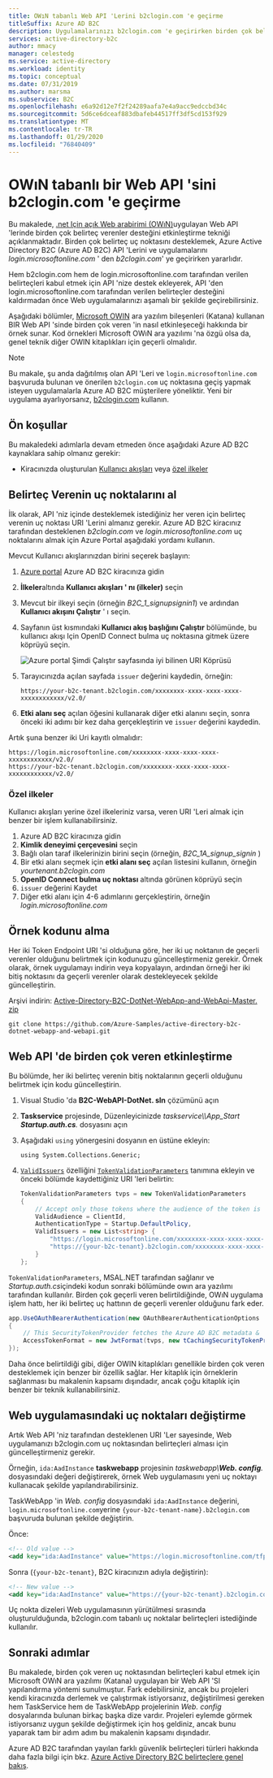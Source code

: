 ```yaml
---
title: OWıN tabanlı Web API 'Lerini b2clogin.com 'e geçirme
titleSuffix: Azure AD B2C
description: Uygulamalarınızı b2clogin.com 'e geçirirken birden çok belirteç verenler tarafından verilen belirteçleri desteklemek için bir .NET Web API 'sini nasıl etkinleştirebileceğinizi öğrenin.
services: active-directory-b2c
author: mmacy
manager: celestedg
ms.service: active-directory
ms.workload: identity
ms.topic: conceptual
ms.date: 07/31/2019
ms.author: marsma
ms.subservice: B2C
ms.openlocfilehash: e6a92d12e7f2f24289aafa7e4a9acc9edccbd34c
ms.sourcegitcommit: 5d6ce6dceaf883dbafeb44517ff3df5cd153f929
ms.translationtype: MT
ms.contentlocale: tr-TR
ms.lasthandoff: 01/29/2020
ms.locfileid: "76840409"
---
```

# <a name="migrate-an-owin-based-web-api-to-b2clogincom"></a>OWıN tabanlı bir Web API 'sini b2clogin.com 'e geçirme

Bu makalede, [.net Için açık Web arabirimi (OWıN)](http://owin.org/)uygulayan Web API 'lerinde birden çok belirteç verenler desteğini etkinleştirme tekniği açıklanmaktadır. Birden çok belirteç uç noktasını desteklemek, Azure Active Directory B2C (Azure AD B2C) API 'Lerini ve uygulamalarını *login.microsoftonline.com* ' den *b2clogin.com*' ye geçirirken yararlıdır.

Hem b2clogin.com hem de login.microsoftonline.com tarafından verilen belirteçleri kabul etmek için API 'nize destek ekleyerek, API 'den login.microsoftonline.com tarafından verilen belirteçler desteğini kaldırmadan önce Web uygulamalarınızı aşamalı bir şekilde geçirebilirsiniz.

Aşağıdaki bölümler, [Microsoft OWIN][katana] ara yazılım bileşenleri (Katana) kullanan BIR Web API 'sinde birden çok veren 'in nasıl etkinleşeceği hakkında bir örnek sunar. Kod örnekleri Microsoft OWıN ara yazılımı 'na özgü olsa da, genel teknik diğer OWIN kitaplıkları için geçerli olmalıdır.

> [!NOTE]
> Bu makale, şu anda dağıtılmış olan API 'Leri ve `login.microsoftonline.com` başvuruda bulunan ve önerilen `b2clogin.com` uç noktasına geçiş yapmak isteyen uygulamalarla Azure AD B2C müşterilere yöneliktir. Yeni bir uygulama ayarlıyorsanız, [b2clogin.com](b2clogin.md) kullanın.

## <a name="prerequisites"></a>Ön koşullar

Bu makaledeki adımlarla devam etmeden önce aşağıdaki Azure AD B2C kaynaklara sahip olmanız gerekir:

* Kiracınızda oluşturulan [Kullanıcı akışları](tutorial-create-user-flows.md) veya [özel ilkeler](custom-policy-get-started.md)

## <a name="get-token-issuer-endpoints"></a>Belirteç Verenin uç noktalarını al

İlk olarak, API 'niz içinde desteklemek istediğiniz her veren için belirteç verenin uç noktası URI 'Lerini almanız gerekir. Azure AD B2C kiracınız tarafından desteklenen *b2clogin.com* ve *login.microsoftonline.com* uç noktalarını almak için Azure Portal aşağıdaki yordamı kullanın.

Mevcut Kullanıcı akışlarınızdan birini seçerek başlayın:

1. [Azure portal](https://portal.azure.com) Azure AD B2C kiracınıza gidin
1. **İlkeler**altında **Kullanıcı akışları ' nı (ilkeler)** seçin
1. Mevcut bir ilkeyi seçin (örneğin *B2C_1_signupsignin1*) ve ardından **Kullanıcı akışını Çalıştır** ' ı seçin.
1. Sayfanın üst kısmındaki **Kullanıcı akış başlığını Çalıştır** bölümünde, bu kullanıcı akışı Için OpenID Connect bulma uç noktasına gitmek üzere köprüyü seçin.

    ![Azure portal Şimdi Çalıştır sayfasında iyi bilinen URI Köprüsü](media/multi-token-endpoints/portal-01-policy-link.png)

1. Tarayıcınızda açılan sayfada `issuer` değerini kaydedin, örneğin:

    `https://your-b2c-tenant.b2clogin.com/xxxxxxxx-xxxx-xxxx-xxxx-xxxxxxxxxxxx/v2.0/`

1. **Etki alanı seç** açılan öğesini kullanarak diğer etki alanını seçin, sonra önceki iki adımı bir kez daha gerçekleştirin ve `issuer` değerini kaydedin.

Artık şuna benzer iki Uri kayıtlı olmalıdır:

```
https://login.microsoftonline.com/xxxxxxxx-xxxx-xxxx-xxxx-xxxxxxxxxxxx/v2.0/
https://your-b2c-tenant.b2clogin.com/xxxxxxxx-xxxx-xxxx-xxxx-xxxxxxxxxxxx/v2.0/
```

### <a name="custom-policies"></a>Özel ilkeler

Kullanıcı akışları yerine özel ilkeleriniz varsa, veren URI 'Leri almak için benzer bir işlem kullanabilirsiniz.

1. Azure AD B2C kiracınıza gidin
1. **Kimlik deneyimi çerçevesini** seçin
1. Bağlı olan taraf ilkelerinizin birini seçin (örneğin, *B2C_1A_signup_signin* )
1. Bir etki alanı seçmek için **etki alanı seç** açılan listesini kullanın, örneğin *yourtenant.b2clogin.com*
1. **OpenID Connect bulma uç noktası** altında görünen köprüyü seçin
1. `issuer` değerini Kaydet
1. Diğer etki alanı için 4-6 adımlarını gerçekleştirin, örneğin *login.microsoftonline.com*

## <a name="get-the-sample-code"></a>Örnek kodunu alma

Her iki Token Endpoint URI 'si olduğuna göre, her iki uç noktanın de geçerli verenler olduğunu belirtmek için kodunuzu güncelleştirmeniz gerekir. Örnek olarak, örnek uygulamayı indirin veya kopyalayın, ardından örneği her iki bitiş noktasını da geçerli verenler olarak destekleyecek şekilde güncelleştirin.

Arşivi indirin: [Active-Directory-B2C-DotNet-WebApp-and-WebApi-Master. zip][sample-archive]

```
git clone https://github.com/Azure-Samples/active-directory-b2c-dotnet-webapp-and-webapi.git
```

## <a name="enable-multiple-issuers-in-web-api"></a>Web API 'de birden çok veren etkinleştirme

Bu bölümde, her iki belirteç verenin bitiş noktalarının geçerli olduğunu belirtmek için kodu güncelleştirin.

1. Visual Studio 'da **B2C-WebAPI-DotNet. sln** çözümünü açın
1. **Taskservice** projesinde, Düzenleyicinizde *taskservice\\\\App_Start **Startup.auth.cs**.* dosyasını açın
1. Aşağıdaki `using` yönergesini dosyanın en üstüne ekleyin:

    `using System.Collections.Generic;`
1. [`ValidIssuers`][validissuers] özelliğini [`TokenValidationParameters`][tokenvalidationparameters] tanımına ekleyin ve önceki bölümde kaydettiğiniz URI 'leri belirtin:

    ```csharp
    TokenValidationParameters tvps = new TokenValidationParameters
    {
        // Accept only those tokens where the audience of the token is equal to the client ID of this app
        ValidAudience = ClientId,
        AuthenticationType = Startup.DefaultPolicy,
        ValidIssuers = new List<string> {
            "https://login.microsoftonline.com/xxxxxxxx-xxxx-xxxx-xxxx-xxxxxxxxxxxx/v2.0/",
            "https://{your-b2c-tenant}.b2clogin.com/xxxxxxxx-xxxx-xxxx-xxxx-xxxxxxxxxxxx/v2.0/"
        }
    };
    ```

`TokenValidationParameters`, MSAL.NET tarafından sağlanır ve *Startup.auth.cs*içindeki kodun sonraki bölümünde owın ara yazılımı tarafından kullanılır. Birden çok geçerli veren belirtildiğinde, OWıN uygulama işlem hattı, her iki belirteç uç hattının de geçerli verenler olduğunu fark eder.

```csharp
app.UseOAuthBearerAuthentication(new OAuthBearerAuthenticationOptions
{
    // This SecurityTokenProvider fetches the Azure AD B2C metadata &  from the OpenID Connect metadata endpoint
    AccessTokenFormat = new JwtFormat(tvps, new tCachingSecurityTokenProvider(String.Format(AadInstance, ultPolicy)))
});
```

Daha önce belirtildiği gibi, diğer OWIN kitaplıkları genellikle birden çok veren desteklemek için benzer bir özellik sağlar. Her kitaplık için örneklerin sağlanması bu makalenin kapsamı dışındadır, ancak çoğu kitaplık için benzer bir teknik kullanabilirsiniz.

## <a name="switch-endpoints-in-web-app"></a>Web uygulamasındaki uç noktaları değiştirme

Artık Web API 'niz tarafından desteklenen URI 'Ler sayesinde, Web uygulamanızı b2clogin.com uç noktasından belirteçleri alması için güncelleştirmeniz gerekir.

Örneğin, `ida:AadInstance` **taskwebapp** projesinin *taskwebapp\\**Web. config**.* dosyasındaki değeri değiştirerek, örnek Web uygulamasını yeni uç noktayı kullanacak şekilde yapılandırabilirsiniz.

TaskWebApp 'in *Web. config* dosyasındaki `ida:AadInstance` değerini, `login.microsoftonline.com`yerine `{your-b2c-tenant-name}.b2clogin.com` başvuruda bulunan şekilde değiştirin.

Önce:

```xml
<!-- Old value -->
<add key="ida:AadInstance" value="https://login.microsoftonline.com/tfp/{0}/{1}" />
```

Sonra (`{your-b2c-tenant}`, B2C kiracınızın adıyla değiştirin):

```xml
<!-- New value -->
<add key="ida:AadInstance" value="https://{your-b2c-tenant}.b2clogin.com/tfp/{0}/{1}" />
```

Uç nokta dizeleri Web uygulamasının yürütülmesi sırasında oluşturulduğunda, b2clogin.com tabanlı uç noktalar belirteçleri istediğinde kullanılır.

## <a name="next-steps"></a>Sonraki adımlar

Bu makalede, birden çok veren uç noktasından belirteçleri kabul etmek için Microsoft OWıN ara yazılımı (Katana) uygulayan bir Web API 'SI yapılandırma yöntemi sunulmuştur. Fark edebilirsiniz, ancak bu projeleri kendi kiracınızda derlemek ve çalıştırmak istiyorsanız, değiştirilmesi gereken hem TaskService hem de TaskWebApp projelerinin *Web. config* dosyalarında bulunan birkaç başka dize vardır. Projeleri eylemde görmek istiyorsanız uygun şekilde değiştirmek için hoş geldiniz, ancak bunu yaparak tam bir adım adım bu makalenin kapsamı dışındadır.

Azure AD B2C tarafından yayılan farklı güvenlik belirteçleri türleri hakkında daha fazla bilgi için bkz. [Azure Active Directory B2C belirteçlere genel bakış](tokens-overview.md).

<!-- LINKS - External -->
[sample-archive]: https://github.com/Azure-Samples/active-directory-b2c-dotnet-webapp-and-webapi/archive/master.zip
[sample-repo]: https://github.com/Azure-Samples/active-directory-b2c-dotnet-webapp-and-webapi

<!-- LINKS - Internal -->
[katana]: https://docs.microsoft.com/aspnet/aspnet/overview/owin-and-katana/
[validissuers]: https://docs.microsoft.com/dotnet/api/microsoft.identitymodel.tokens.tokenvalidationparameters.validissuers
[tokenvalidationparameters]: https://docs.microsoft.com/dotnet/api/microsoft.identitymodel.tokens.tokenvalidationparameters
